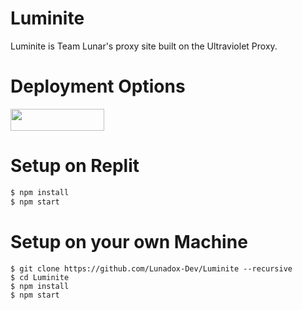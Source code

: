 # Luminite
Luminite is Team Lunar's proxy site built on the Ultraviolet Proxy.

# Deployment Options
<a href="https://replit.com/github/Lunadox-Dev/Luminite"><img src="https://raw.githubusercontent.com/BinBashBanana/deploy-buttons/master/buttons/remade/replit.svg" width="150" height="35"></a>

# Setup on Replit

```sh
$ npm install
$ npm start
```

# Setup on your own Machine
```
$ git clone https://github.com/Lunadox-Dev/Luminite --recursive
$ cd Luminite
$ npm install
$ npm start
```
